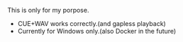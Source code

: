 This is only for my porpose.
* CUE+WAV works correctly.(and gapless playback)
* Currently for Windows only.(also Docker in the future)
